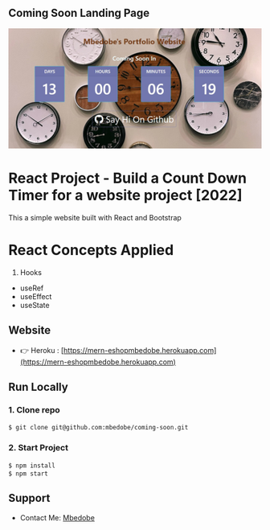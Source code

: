 ## Coming Soon Landing Page

![comingsoon](/public/images/img1.jpg)

# React Project - Build a Count Down Timer for a website project [2022]

This a simple website built with React and Bootstrap

# React Concepts Applied
1. Hooks
- useRef
- useEffect
- useState

## Website

- 👉 Heroku : [https://mern-eshopmbedobe.herokuapp.com](https://mern-eshopmbedobe.herokuapp.com)

## Run Locally

### 1. Clone repo

```
$ git clone git@github.com:mbedobe/coming-soon.git

```

### 2. Start Project

```
$ npm install
$ npm start
```

## Support

- Contact Me: [Mbedobe](mailto:reinittservices@gmail.com)

